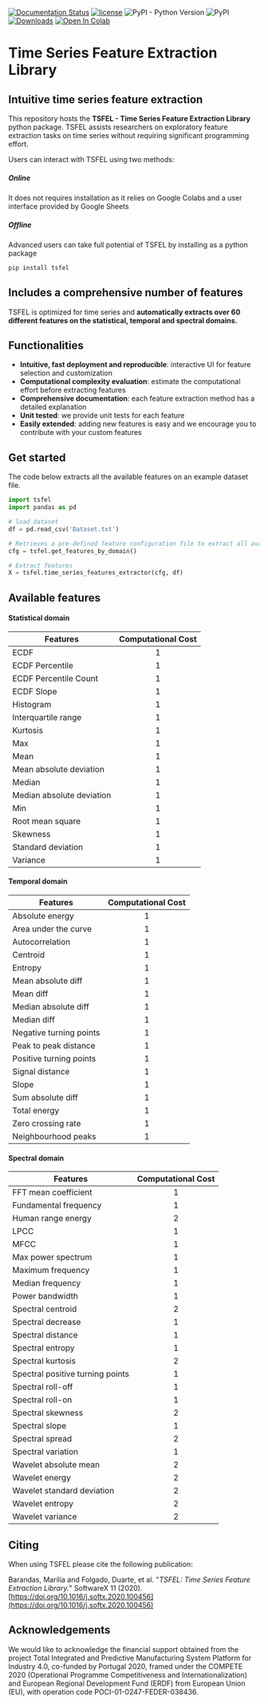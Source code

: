 [![Documentation Status](https://readthedocs.org/projects/tsfel/badge/?version=latest)](https://tsfel.readthedocs.io/en/latest/?badge=latest)
[![license](https://img.shields.io/badge/License-BSD%203-brightgreen)](https://github.com/fraunhoferportugal/tsfel/blob/master/LICENSE.txt)
![PyPI - Python Version](https://img.shields.io/pypi/pyversions/tsfel)
![PyPI](https://img.shields.io/pypi/v/tsfel)
[![Downloads](https://pepy.tech/badge/tsfel)](https://pepy.tech/project/tsfel)
[![Open In Colab](https://colab.research.google.com/assets/colab-badge.svg)](https://colab.research.google.com/github/fraunhoferportugal/tsfel/blob/master/notebooks/TSFEL_HAR_Example.ipynb)

# Time Series Feature Extraction Library
## Intuitive time series feature extraction
This repository hosts the **TSFEL - Time Series Feature Extraction Library** python package. TSFEL assists researchers on exploratory feature extraction tasks on time series without requiring significant programming effort.

Users can interact with TSFEL using two methods:
##### Online
It does not requires installation as it relies on Google Colabs and a user interface provided by Google Sheets

##### Offline
Advanced users can take full potential of TSFEL by installing as a python package
```python
pip install tsfel
```

## Includes a comprehensive number of features
TSFEL is optimized for time series and **automatically extracts over 60 different features on the statistical, temporal and spectral domains.**

## Functionalities
* **Intuitive, fast deployment and reproducible**: interactive UI for feature selection and customization
* **Computational complexity evaluation**: estimate the computational effort before extracting features
* **Comprehensive documentation**: each feature extraction method has a detailed explanation
* **Unit tested**: we provide unit tests for each feature
* **Easily extended**: adding new features is easy and we encourage you to contribute with your custom features

## Get started
The code below extracts all the available features on an example dataset file.

```python
import tsfel
import pandas as pd

# load dataset
df = pd.read_csv('Dataset.txt')

# Retrieves a pre-defined feature configuration file to extract all available features
cfg = tsfel.get_features_by_domain()

# Extract features
X = tsfel.time_series_features_extractor(cfg, df)
```

## Available features

#### Statistical domain
| Features                   | Computational Cost |
|----------------------------|:------------------:|
| ECDF                       |          1         |
| ECDF Percentile            |          1         |
| ECDF Percentile Count      |          1         |
| ECDF Slope                 |          1         |
| Histogram                  |          1         |
| Interquartile range        |          1         |
| Kurtosis                   |          1         |
| Max                        |          1         |
| Mean                       |          1         |
| Mean absolute deviation    |          1         |
| Median                     |          1         |
| Median absolute deviation  |          1         |
| Min                        |          1         |
| Root mean square           |          1         |
| Skewness                   |          1         |
| Standard deviation         |          1         |
| Variance                   |          1         |


#### Temporal domain
| Features                   | Computational Cost |
|----------------------------|:------------------:|
| Absolute energy            |          1         |
| Area under the curve       |          1         |
| Autocorrelation            |          1         |
| Centroid                   |          1         |
| Entropy                    |          1         |
| Mean absolute diff         |          1         |
| Mean diff                  |          1         |
| Median absolute diff       |          1         |
| Median diff                |          1         |
| Negative turning points    |          1         |
| Peak to peak distance      |          1         |
| Positive turning points    |          1         |
| Signal distance            |          1         |
| Slope                      |          1         |
| Sum absolute diff          |          1         |
| Total energy               |          1         |
| Zero crossing rate         |          1         |
| Neighbourhood peaks        |          1         |


#### Spectral domain
| Features                          | Computational Cost |
|-----------------------------------|:------------------:|
| FFT mean coefficient              |          1         |
| Fundamental frequency             |          1         |
| Human range energy                |          2         |
| LPCC                              |          1         |
| MFCC                              |          1         |
| Max power spectrum                |          1         |
| Maximum frequency                 |          1         |
| Median frequency                  |          1         |
| Power bandwidth                   |          1         |
| Spectral centroid                 |          2         |
| Spectral decrease                 |          1         |
| Spectral distance                 |          1         |
| Spectral entropy                  |          1         |
| Spectral kurtosis                 |          2         |
| Spectral positive turning points  |          1         |
| Spectral roll-off                 |          1         |
| Spectral roll-on                  |          1         |
| Spectral skewness                 |          2         |
| Spectral slope                    |          1         |
| Spectral spread                   |          2         |
| Spectral variation                |          1         |
| Wavelet absolute mean             |          2         |
| Wavelet energy                    |          2         |
| Wavelet standard deviation        |          2         |
| Wavelet entropy                   |          2         |
| Wavelet variance                  |          2         |


## Citing
When using TSFEL please cite the following publication:

Barandas, Marília and Folgado, Duarte, et al. "*TSFEL: Time Series Feature Extraction Library.*" SoftwareX 11 (2020). [https://doi.org/10.1016/j.softx.2020.100456](https://doi.org/10.1016/j.softx.2020.100456)

## Acknowledgements
We would like to acknowledge the financial support obtained from the project Total Integrated and Predictive Manufacturing System Platform for Industry 4.0, co-funded by Portugal 2020, framed under the COMPETE 2020 (Operational Programme  Competitiveness and Internationalization) and European Regional Development Fund (ERDF) from European Union (EU), with operation code POCI-01-0247-FEDER-038436.
